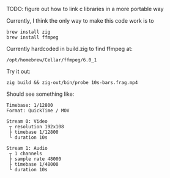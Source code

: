 TODO: figure out how to link c libraries in a more portable way

Currently, I think the only way to make this code work is to

```
brew install zig
brew install ffmpeg
```

Currently hardcoded in build.zig to find ffmpeg at:

```
/opt/homebrew/Cellar/ffmpeg/6.0_1
```

Try it out:

```
zig build && zig-out/bin/probe 10s-bars.frag.mp4
```

Should see something like:

```
Timebase: 1/12800
Format: QuickTime / MOV

Stream 0: Video
 ┬ resolution 192x108
 ├ timebase 1/12800
 └ duration 10s

Stream 1: Audio
 ┬ 1 channels
 ├ sample rate 48000
 ├ timebase 1/48000
 └ duration 10s
```
